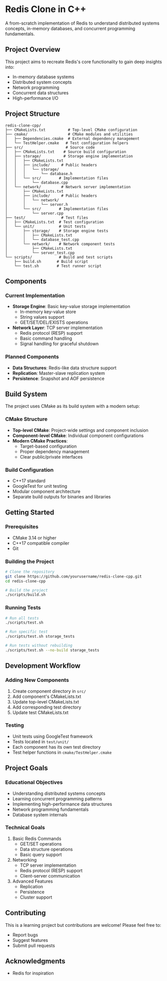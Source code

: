 # Redis Clone in C++

A from-scratch implementation of Redis to understand distributed systems concepts, in-memory databases, and concurrent programming fundamentals.

## Project Overview

This project aims to recreate Redis's core functionality to gain deep insights into:
- In-memory database systems
- Distributed system concepts
- Network programming
- Concurrent data structures
- High-performance I/O

## Project Structure

```
redis-clone-cpp/
├── CMakeLists.txt          # Top-level CMake configuration
├── cmake/                  # CMake modules and utilities
│   ├── Dependencies.cmake  # External dependency management
│   └── TestHelper.cmake   # Test configuration helpers
├── src/                   # Source code
│   ├── CMakeLists.txt    # Source build configuration
│   ├── storage/          # Storage engine implementation
│   │   ├── CMakeLists.txt
│   │   ├── include/     # Public headers
│   │   │   └── storage/
│   │   │       └── database.h
│   │   └── src/        # Implementation files
│   │       └── database.cpp
│   └── network/         # Network server implementation
│       ├── CMakeLists.txt
│       ├── include/     # Public headers
│       │   └── network/
│       │       └── server.h
│       └── src/        # Implementation files
│           └── server.cpp
├── test/                # Test files
│   ├── CMakeLists.txt  # Test configuration
│   └── unit/           # Unit tests
│       ├── storage/    # Storage engine tests
│       │   ├── CMakeLists.txt
│       │   └── database_test.cpp
│       └── network/    # Network component tests
│           ├── CMakeLists.txt
│           └── server_test.cpp
└── scripts/            # Build and test scripts
    ├── build.sh       # Build script
    └── test.sh        # Test runner script
```

## Components

### Current Implementation
- **Storage Engine**: Basic key-value storage implementation
  - In-memory key-value store
  - String values support
  - GET/SET/DEL/EXISTS operations
- **Network Layer**: TCP server implementation
  - Redis protocol (RESP) support
  - Basic command handling
  - Signal handling for graceful shutdown

### Planned Components
- **Data Structures**: Redis-like data structure support
- **Replication**: Master-slave replication system
- **Persistence**: Snapshot and AOF persistence

## Build System

The project uses CMake as its build system with a modern setup:

### CMake Structure
- **Top-level CMake**: Project-wide settings and component inclusion
- **Component-level CMake**: Individual component configurations
- **Modern CMake Practices**: 
  - Target-based configuration
  - Proper dependency management
  - Clear public/private interfaces

### Build Configuration
- C++17 standard
- GoogleTest for unit testing
- Modular component architecture
- Separate build outputs for binaries and libraries

## Getting Started

### Prerequisites
- CMake 3.14 or higher
- C++17 compatible compiler
- Git

### Building the Project
```bash
# Clone the repository
git clone https://github.com/yourusername/redis-clone-cpp.git
cd redis-clone-cpp

# Build the project
./scripts/build.sh
```

### Running Tests
```bash
# Run all tests
./scripts/test.sh

# Run specific test
./scripts/test.sh storage_tests

# Run tests without rebuilding
./scripts/test.sh --no-build storage_tests
```

## Development Workflow

### Adding New Components
1. Create component directory in `src/`
2. Add component's CMakeLists.txt
3. Update top-level CMakeLists.txt
4. Add corresponding test directory
5. Update test CMakeLists.txt

### Testing
- Unit tests using GoogleTest framework
- Tests located in `test/unit/`
- Each component has its own test directory
- Test helper functions in `cmake/TestHelper.cmake`

## Project Goals

### Educational Objectives
- Understanding distributed systems concepts
- Learning concurrent programming patterns
- Implementing high-performance data structures
- Network programming fundamentals
- Database system internals

### Technical Goals
1. Basic Redis Commands
   - GET/SET operations
   - Data structure operations
   - Basic query support
2. Networking
   - TCP server implementation
   - Redis protocol (RESP) support
   - Client-server communication
3. Advanced Features
   - Replication
   - Persistence
   - Cluster support

## Contributing

This is a learning project but contributions are welcome! Please feel free to:
- Report bugs
- Suggest features
- Submit pull requests

## Acknowledgments

- Redis for inspiration
